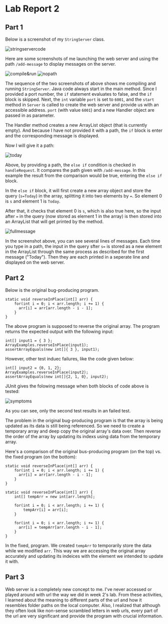 Lab Report 2
============

Part 1
------

Below is a screenshot of my `StringServer` class.

![stringservercode]()

Here are some screenshots of me launching the web server and using the path `/add-message` to display messages on the server.

![compile&run]()
![nopath]()

The sequence of the two screenshots of above shows me compiling and running `StringServer`. Java code always start in the main method. Since I provided a port number, the `if` statement evaluates to false, and the `if` block is skipped. Next, the `int` variable `port` is set to `6001`, and the `start` method in `Server` is called to create the web server and provide us with an accessible address. `port` (with value `6001`) and a new Handler object are passed in as parameter. 

The Handler method creates a new ArrayList object (that is currently empty). And because I have not provided it with a path, the `if` block is enter and the corresponding message is displayed.

Now I will give it a path:

![today]()

Above, by providing a path, the `else if` condition is checked in `handleRequest`. It compares the path given with `/add-message`. In this example the result from the comparison would be true, entering the `else if` block.

In the `else if` block, it will first create a new array object and store the query (`s=Today`) in the array, splitting it into two elements by `=`. So element 0 is `s` and element 1 is `Today`.

After that, it checks that element 0 is `s`, which is also true here, so the input after `=` in the query (now stored as element 1 in the array) is then stored into an ArrayList that will get printed by the method.

![fullmessage]()

In the screenshot above, you can see several lines of messages. Each time you type in a path, the input in the query sfter `s=` is stored as a new element in the ArrayList through the same process as described for the first message ("Today"). Then they are each printed in a seperate line and displayed on the web server.


Part 2
------

Below is the original bug-producing program.

```
static void reverseInPlace(int[] arr) {
    for(int i = 0; i < arr.length; i += 1) {
      arr[i] = arr[arr.length - i - 1];
    }
}
```

The above program is supposed to reverse the original array. The program returns the expected output with the following input:

```
int[] input1 = { 3 };
ArrayExamples.reverseInPlace(input1);
assertArrayEquals(new int[]{ 3 }, input1);
```

However, other test induec failures, like the code given below:

```
int[] input2 = {0, 1, 2};
ArrayExamples.reverseInPlace(input2);
assertArrayEquals(new int[]{2, 1, 0}, input2);
```

JUnit gives the folowing message when both blocks of code above is tested:

![symptoms]()

As you can see, only the second test results in an failed test.

The problem in the original bug-producing program is that the array is being updated as its data is still being referenced. So we need to create a temporary array and deep copy the original array's data over. Then reverse the order of the array by updating its indexs using data from the temporary array. 

Here's a comparison of the original bus-producing program (on the top) vs. the fixed program (on the bottom):

```
static void reverseInPlace(int[] arr) {
    for(int i = 0; i < arr.length; i += 1) {
      arr[i] = arr[arr.length - i - 1];
    }
}
```

```
static void reverseInPlace(int[] arr) {
    int[] tempArr = new int[arr.length];

    for(int i = 0; i < arr.length; i += 1) {
        tempArr[i] = arr[i];
    }

    for(int i = 0; i < arr.length; i += 1) {
      arr[i] = tempArr[arr.length - i - 1];
    }
}
```

In the fixed, program. We created `tempArr` to temporarily store the data while we modified `arr`. This way we are accessing the original array accurately and updating its indeices with the element we intended to update it with.


Part 3
------

Web server is a completely new concept to me. I've never accessed or played around with url the way we did in week 2's lab. From these activities, I learned about the meaning to different parts of the url and how it resembles folder paths on the local computer. Also, I realized that although they often look like non-sense scrambled letters in web urls, every part of the url are very significant and provide the program with crucial information.
